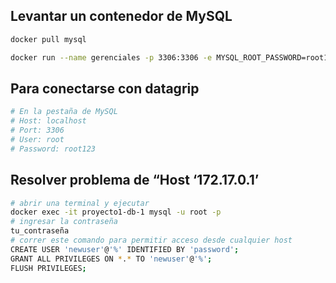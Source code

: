 ## Levantar un contenedor de MySQL
```bash
docker pull mysql

docker run --name gerenciales -p 3306:3306 -e MYSQL_ROOT_PASSWORD=root123 -d mysql:latest 
```

## Para conectarse con datagrip
```bash
# En la pestaña de MySQL
# Host: localhost
# Port: 3306
# User: root
# Password: root123
```

## Resolver problema de “Host ‘172.17.0.1’ 
```bash
# abrir una terminal y ejecutar
docker exec -it proyecto1-db-1 mysql -u root -p
# ingresar la contraseña
tu_contraseña
# correr este comando para permitir acceso desde cualquier host
CREATE USER 'newuser'@'%' IDENTIFIED BY 'password';
GRANT ALL PRIVILEGES ON *.* TO 'newuser'@'%';
FLUSH PRIVILEGES;
```
